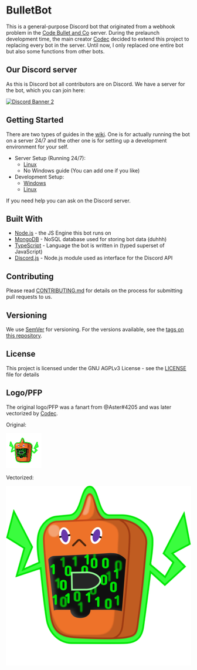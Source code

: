 # BulletBot

This is a general-purpose Discord bot that originated from a webhook problem in the [Code Bullet and Co](https://discord.gg/3wTEZkh) server. During the prelaunch development time, the main creator [Codec](https://github.com/Jet132) decided to extend this project to replacing every bot in the server. Until now, I only replaced one entire bot but also some functions from other bots.

## Our Discord server

As this is Discord bot all contributors are on Discord. We have a server for the bot, which you can join here:

[![Discord Banner 2](https://discordapp.com/api/guilds/630139225869647913/widget.png?style=banner2)](https://discord.gg/74py7yd)

## Getting Started

There are two types of guides in the [wiki](https://github.com/CodeBullet-Community/BulletBot/wiki). One is for actually running the bot on a server 24/7 and the other one is for setting up a development environment for your self.

- Server Setup (Running 24/7):
  - [Linux](https://github.com/CodeBullet-Community/BulletBot/wiki/Linux-Server-Setup-Guide)
  - No Windows guide (You can add one if you like)
- Development Setup:
  - [Windows](https://github.com/CodeBullet-Community/BulletBot/wiki/Windows-Dev-Setup-Guide)
  - [Linux](https://github.com/CodeBullet-Community/BulletBot/wiki/Linux-Dev-Setup-Guide)

If you need help you can ask on the Discord server.

## Built With

- [Node.js](https://nodejs.org) - the JS Engine this bot runs on
- [MongoDB](https://www.mongodb.com) - NoSQL database used for storing bot data (duhhh)
- [TypeScript](https://www.typescriptlang.org/) - Language the bot is written in (typed superset of JavaScript)
- [Discord.js](https://discord.js.org) - Node.js module used as interface for the Discord API

## Contributing

Please read [CONTRIBUTING.md](CONTRIBUTING.md) for details on the process for submitting pull requests to us.

## Versioning

We use [SemVer](http://semver.org/) for versioning. For the versions available, see the [tags on this repository](https://github.com/CodeBullet-Community/BulletBot/tags).

## License

This project is licensed under the GNU AGPLv3 License - see the [LICENSE](LICENSE) file for details

## Logo/PFP

The original logo/PFP was a fanart from @Aster#4205 and was later vectorized by [Codec](https://github.com/Jet132/).

Original:

![original avatar](media/Pixelart-BulletBot.png "Original Avatar")

Vectorized:

![vector avatar](media/BulletBot.svg "Vectorized Avatar")
